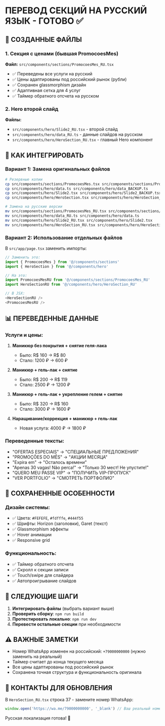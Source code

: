 # ПЕРЕВОД СЕКЦИЙ НА РУССКИЙ ЯЗЫК - ГОТОВО ✅

## 📁 СОЗДАННЫЕ ФАЙЛЫ

### 1. Секция с ценами (бывшая PromocoesMes)
**Файл:** `src/components/sections/PromocoesMes_RU.tsx`
- ✅ Переведены все услуги на русский
- ✅ Цены адаптированы под российский рынок (рубли)
- ✅ Сохранен glassmorphism дизайн
- ✅ Адаптивная сетка для 4 услуг
- ✅ Таймер обратного отсчета на русском

### 2. Hero второй слайд  
**Файлы:**
- `src/components/hero/Slide2_RU.tsx` - второй слайд
- `src/components/hero/data_RU.ts` - данные слайдов на русском
- `src/components/hero/HeroSection_RU.tsx` - главный Hero компонент

## 🔄 КАК ИНТЕГРИРОВАТЬ

### Вариант 1: Замена оригинальных файлов
```bash
# Резервные копии
cp src/components/sections/PromocoesMes.tsx src/components/sections/PromocoesMes_BACKUP.tsx
cp src/components/hero/data.ts src/components/hero/data_BACKUP.ts
cp src/components/hero/Slide2.tsx src/components/hero/Slide2_BACKUP.tsx
cp src/components/hero/HeroSection.tsx src/components/hero/HeroSection_BACKUP.tsx

# Замена на русские версии
mv src/components/sections/PromocoesMes_RU.tsx src/components/sections/PromocoesMes.tsx
mv src/components/hero/data_RU.ts src/components/hero/data.ts
mv src/components/hero/Slide2_RU.tsx src/components/hero/Slide2.tsx
mv src/components/hero/HeroSection_RU.tsx src/components/hero/HeroSection.tsx
```

### Вариант 2: Использование отдельных файлов
В `src/app/page.tsx` заменить импорты:
```typescript
// Заменить это:
import { PromocoesMes } from '@/components/sections'
import { HeroSection } from '@/components/hero'

// На это:
import PromocoesMesRU from '@/components/sections/PromocoesMes_RU'
import HeroSectionRU from '@/components/hero/HeroSection_RU'

// В JSX:
<HeroSectionRU />
<PromocoesMesRU />
```

## 📊 ПЕРЕВЕДЕННЫЕ ДАННЫЕ

### Услуги и цены:
1. **Маникюр без покрытия + снятие геля-лака**
   - Было: R$ 160 → R$ 80
   - Стало: 1200 ₽ → 600 ₽

2. **Маникюр + гель-лак + снятие**
   - Было: R$ 200 → R$ 119
   - Стало: 2500 ₽ → 1200 ₽

3. **Маникюр + гель-лак + укрепление гелем + снятие**
   - Было: R$ 320 → R$ 160
   - Стало: 3000 ₽ → 1600 ₽

4. **Наращивание/коррекция + маникюр + гель-лак**
   - Новая услуга: 4000 ₽ → 1800 ₽

### Переведенные тексты:
- "OFERTAS ESPECIAIS" → "СПЕЦИАЛЬНЫЕ ПРЕДЛОЖЕНИЯ"
- "PROMOÇÕES DO MÊS" → "АКЦИИ МЕСЯЦА" 
- "Expira em" → "Осталось времени"
- "Apenas 30 vagas! Não perca!" → "Только 30 мест! Не упустите!"
- "QUERO MEU PASSE VIP" → "ПОЛУЧИТЬ VIP-ПРОПУСК"
- "VER PORTFOLIO" → "СМОТРЕТЬ ПОРТФОЛИО"

## 🎨 СОХРАНЕННЫЕ ОСОБЕННОСТИ

### Дизайн системы:
- ✅ Цвета: `#FEFEFE`, `#fdfffe`, `#444f55`
- ✅ Шрифты: Horizon (заголовки), Garet (текст)
- ✅ Glassmorphism эффекты
- ✅ Hover анимации
- ✅ Responsive grid

### Функциональность:
- ✅ Таймер обратного отсчета
- ✅ Скролл к секции записи
- ✅ Touch/swipe для слайдера
- ✅ Автопроигрывание слайдов

## 🚀 СЛЕДУЮЩИЕ ШАГИ

1. **Интегрировать файлы** (выбрать вариант выше)
2. **Проверить сборку**: `npm run build`
3. **Протестировать локально**: `npm run dev`
4. **Перевести остальные секции** при необходимости

## ⚠️ ВАЖНЫЕ ЗАМЕТКИ

- Номер WhatsApp изменен на российский: `+79000000000` (нужно заменить на реальный)
- Таймер считает до конца текущего месяца
- Все цены адаптированы под российский рынок
- Сохранена точная структура и функциональность оригинала

## 📱 КОНТАКТЫ ДЛЯ ОБНОВЛЕНИЯ

В `HeroSection_RU.tsx` строка 37 - замените номер WhatsApp:
```typescript
window.open('https://wa.me/79000000000', '_blank') // Ваш реальный номер
```

Русская локализация готова! 🎉